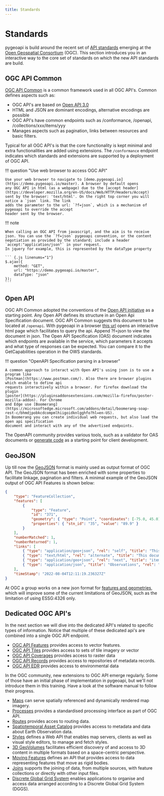 ```yaml
---
title: Standards
---
```


# Standards

pygeoapi is build around the recent set of [API standards](https://ogcapi.ogc.org) emerging at the [Open Geospatial Consortium](https://www.ogc.org/) (OGC).
This section introduces you in an interactive way to the core set of standards on which the new API standards are build.

## OGC API Common

[OGC API Common](https://ogcapi.ogc.org/common/) is a common framework used in all OGC API's. 
Common defines aspects such as:

- OGC API's are based on [Open API 3.0](https://spec.openapis.org/oas/latest.html)
- HTML and JSON are dominant encodings, alternative encodings are possible
- OGC API's have common endpoints such as /conformance, /openapi, /collections/xxx/items/yyy 
- Manages aspects such as pagination, links between resources and basic filters.

Typical for all OGC API's is that the core functionality is kept minimal and extra functionalities 
are added using extensions. The `/conformance` endpoint indicates which standards and extensions are 
supported by a deployment of OGC API.

!!! question "Use web browser to access OGC API"

    Use your web browser to navigate to [demo.pygeoapi.io](https://demo.pygeoapi.io/master). A browser by default opens 
    any OGC API in html (as a webpage) due to the [accept header](https://developer.mozilla.org/en-US/docs/Web/HTTP/Headers/Accept) 
    sent by the browser: 'text/html'. On the right top corner you will notice a `json` link. The link 
    adds the parameter to the url: `?f=json`, which is a mechanism of pygeoapi to override the accept 
    header sent by the browser.

!!! note 

    When calling an OGC API from javascript, and the aim is to receive json. You can use the `?f=json` pygeoapi convention, or the content 
    negotiation as provided by the standard; include a header `accept:"application/json"` in your request.
    In jquery for example, this is represented by the dataType property

    ``` {.js linenums="1"}
    $.ajax({
        method: "GET",
        url: "https://demo.pygeoapi.io/master",
        dataType: "json"
    });
    ```


## Open API

OGC API Common adopted the conventions of the [Open API initiative](https://www.openapis.org/about) 
as a starting point. Any Open API defines its structure in an Open Api Specification document. 
OGC API Common suggests this document to be located at `/openapi`. With pygeoapi in a browser 
[this url](https://demo.pygeoapi.io/master/openapi) opens an interactive html page which facilitates 
to query the api. Append ?f=json to view the document in json. The Open API Specification (OAS) 
document indicates which endpoints are available in the service, which parameters it accepts and 
what type of responses can be expected. You can compare it to the GetCapabilities operation in the 
OWS standards. 

!!! question "OpenAPI Specification parsing in a browser" 

    A common approach to interact with Open API's using json is to use a program like 
    [Postman](https://www.postman.com/). Also there are browser plugins which enable to define api 
    requests interactively within a browser. For firefox download the plugin 
    [poster](https://pluginsaddonsextensions.com/mozilla-firefox/poster-mozilla-addon). For Chrome 
    and Edge use [Boomerang](https://microsoftedge.microsoft.com/addons/detail/boomerang-soap-rest-c/bhmdjpobkcdcompmlhiigoidknlgghfo?hl=en-US). 
    In Boomerang you can create individual web requests, but also load the open api specification 
    document and interact with any of the advertised endpoints. 

The OpenAPI community provides various tools, such as a validator for OAS documents or 
[generate code](https://swagger.io/tools/swagger-codegen/) as a starting point for client development.

## GeoJSON

Up till now the [GeoJSON](https://geojson.org/) format is mainly used as output format of OGC API. The GeoJSON format 
has been enriched with some properties to facilitate linkage, pagination and filters. A minimal example of the GeoJSON output of OGC API Features is shown below:

``` {.json  linenums="1"}
{
    "type": "FeatureCollection",
    "features": [
        {
            "type": "Feature",
            "id": "371",
            "geometry": { "type": "Point", "coordinates": [-75.0, 45.0] },
            "properties": { "stn_id": "35", "value": "89.9" }
        }
    ],
    "numberMatched": 1,
    "numberReturned": 1,
    "links": [
        { "type": "application/geo+json", "rel": "self", "title": "This document as GeoJSON", "href": "https://demo.pygeoapi.io/master/collections/obs/items?f=json&limit=1" },
        { "type": "text/html", "rel": "alternate", "title": "This document as HTML", "href": "https://demo.pygeoapi.io/master/collections/obs/items?f=html&limit=1" },
        { "type": "application/geo+json", "rel": "next", "title": "items (next)", "href": "https://demo.pygeoapi.io/master/collections/obs/items?offset=1&limit=1" },
        { "type": "application/json", "title": "Observations", "rel": "collection","href": "https://demo.pygeoapi.io/master/collections/obs/items"}
    ],
    "timeStamp": "2022-08-04T12:11:19.236327Z"
}
```

At OGC a group works on a new json format for [features and geometries](https://www.ogc.org/projects/groups/featgeojsonswg), 
which will improve some of the current limitations of GeoJSON, such as the limitation of using ESSG:4326 only. 

## Dedicated OGC API's

In the next section we will dive into the dedicated API's related to specific types of information. Notice that multiple of these dedicated api's are combined into a single OGC API endpoint.

- [OGC API Features](../publish/vector.md) provides access to vector features.
- [OGC API Tiles](../publish/tiles.md) provides access to sets of tile imagery or vector
- [OGC API Coverages](../publish/raster.md) provides access to raster data
- [OGC API Records](../publish/metadata.md) provides access to repositories of metadata records. 
- [OGC API EDR](../publish/env.md) provides access to environmental data

In the OGC community, new extensions to OGC API emerge regularly. Some of those have an initial phase of implementation in pygeoapi, but we'll not introduce them in this training. Have a look at the software manual to follow their progress.

- [Maps](https://ogcapi.ogc.org/maps) can serve spatially referenced and dynamically rendered map imagery.
- [Processes](https://ogcapi.ogc.org/processes) provides a standardised processing interface as part of OGC API.
- [Routes](https://ogcapi.ogc.org/routes) provides acces to routing data.
- [Spatiotemporal Asset Catalog](https://stacspec.org) provides access to metadata and data about Earth Observation data.
- [Styles](https://ogcapi.ogc.org/styles) defines a Web API that enables map servers, clients as well as visual style editors, to manage and fetch styles.
- [3D GeoVolumes](https://ogcapi.ogc.org/geovolumes) facilitates efficient discovery of and access to 3D content in multiple formats based on a space-centric perspective.
- [Moving Features](https://ogcapi.ogc.org/movingfeatures) defines an API that provides access to data representing features that move as rigid bodies.
- [Joins](https://ogcapi.ogc.org/joins)  supports the joining of data, from multiple sources, with feature collections or directly with other input files.
- [Discrete Global Grid System](https://ogcapi.ogc.org/dggs) enables applications to organise and access data arranged according to a Discrete Global Grid System (DGGS).